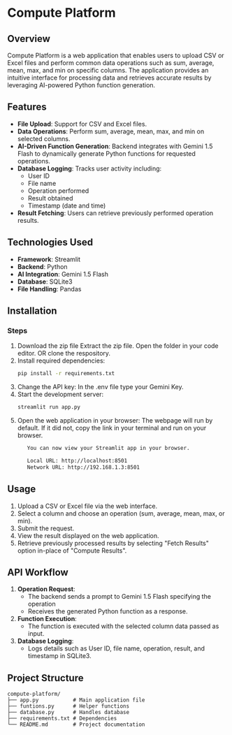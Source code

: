# Compute Platform

## Overview
Compute Platform is a web application that enables users to upload CSV or Excel files and perform common data operations such as sum, average, mean, max, and min on specific columns. The application provides an intuitive interface for processing data and retrieves accurate results by leveraging AI-powered Python function generation.

## Features
- **File Upload**: Support for CSV and Excel files.
- **Data Operations**: Perform sum, average, mean, max, and min on selected columns.
- **AI-Driven Function Generation**: Backend integrates with Gemini 1.5 Flash to dynamically generate Python functions for requested operations.
- **Database Logging**: Tracks user activity including:
  - User ID
  - File name
  - Operation performed
  - Result obtained
  - Timestamp (date and time)
- **Result Fetching**: Users can retrieve previously performed operation results.

## Technologies Used
- **Framework**: Streamlit
- **Backend**: Python
- **AI Integration**: Gemini 1.5 Flash
- **Database**: SQLite3
- **File Handling**: Pandas


## Installation

### Steps
1. Download the zip file
   Extract the zip file. Open the folder in your
   code editor.
   OR clone the respository.
3. Install required dependencies:
   ```bash
   pip install -r requirements.txt
   ```
4. Change the API key:
   In the .env file type your Gemini Key.
5. Start the development server:
   ```bash
   streamlit run app.py
   ```
6. Open the web application in your browser:
   The webpage will run by default. If it did not, copy
   the link in your terminal and run on your browser.
   ```bash
      You can now view your Streamlit app in your browser.

      Local URL: http://localhost:8501
      Network URL: http://192.168.1.3:8501
   ```
   

## Usage
1. Upload a CSV or Excel file via the web interface.
2. Select a column and choose an operation (sum, average, mean, max, or min).
3. Submit the request.
4. View the result displayed on the web application.
5. Retrieve previously processed results by selecting "Fetch Results" option in-place of "Compute Results".

## API Workflow
1. **Operation Request**:
   - The backend sends a prompt to Gemini 1.5 Flash specifying the operation
   - Receives the generated Python function as a response.
2. **Function Execution**:
   - The function is executed with the selected column data passed as input.
3. **Database Logging**:
   - Logs details such as User ID, file name, operation, result, and timestamp in SQLite3.

## Project Structure
```plaintext
compute-platform/
├── app.py           # Main application file
├── funtions.py      # Helper functions
├── database.py      # Handles database
├── requirements.txt # Dependencies
└── README.md        # Project documentation
```

